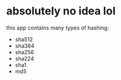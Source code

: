 # absolutely no idea lol
this app contains many types of hashing:
- sha512
- sha384
- sha256
- sha224
- sha1
- md5
